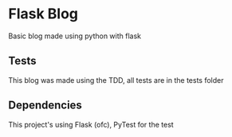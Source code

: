 # Flask Blog
Basic blog made using python with flask

## Tests
This blog was made using the TDD, all tests are in the tests folder

## Dependencies
This project's using Flask (ofc), PyTest for the test